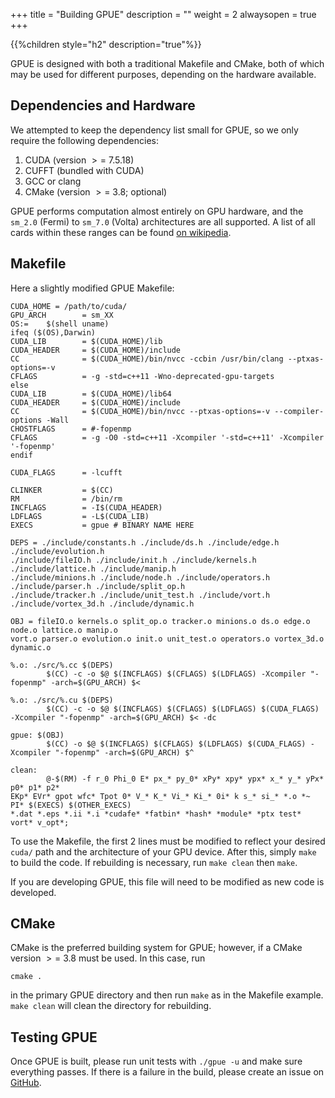 +++
title = "Building GPUE"
description = ""
weight = 2
alwaysopen = true
+++

{{%children style="h2" description="true"%}}

GPUE is designed with both a traditional Makefile and CMake, both of which may be used for different purposes, depending on the hardware available.

## Dependencies and Hardware

We attempted to keep the dependency list small for GPUE, so we only require the following dependencies:

1. CUDA (version $>=$ 7.5.18)
2. CUFFT (bundled with CUDA)
3. GCC or clang
4. CMake (version $>=$ 3.8; optional)

GPUE performs computation almost entirely on GPU hardware, and the `sm_2.0` (Fermi) to `sm_7.0` (Volta) architectures are all supported.
A list of all cards within these ranges can be found [on wikipedia](https://en.wikipedia.org/wiki/CUDA#GPUs_supported).

## Makefile

Here a slightly modified GPUE Makefile:

```
CUDA_HOME = /path/to/cuda/
GPU_ARCH        = sm_XX
OS:=    $(shell uname)
ifeq ($(OS),Darwin)
CUDA_LIB        = $(CUDA_HOME)/lib
CUDA_HEADER     = $(CUDA_HOME)/include
CC              = $(CUDA_HOME)/bin/nvcc -ccbin /usr/bin/clang --ptxas-options=-v
CFLAGS          = -g -std=c++11 -Wno-deprecated-gpu-targets
else
CUDA_LIB        = $(CUDA_HOME)/lib64
CUDA_HEADER     = $(CUDA_HOME)/include
CC              = $(CUDA_HOME)/bin/nvcc --ptxas-options=-v --compiler-options -Wall
CHOSTFLAGS      = #-fopenmp
CFLAGS          = -g -O0 -std=c++11 -Xcompiler '-std=c++11' -Xcompiler '-fopenmp'
endif

CUDA_FLAGS      = -lcufft

CLINKER         = $(CC)
RM              = /bin/rm
INCFLAGS        = -I$(CUDA_HEADER)
LDFLAGS         = -L$(CUDA_LIB)
EXECS           = gpue # BINARY NAME HERE

DEPS = ./include/constants.h ./include/ds.h ./include/edge.h ./include/evolution.h 
./include/fileIO.h ./include/init.h ./include/kernels.h ./include/lattice.h ./include/manip.h
./include/minions.h ./include/node.h ./include/operators.h ./include/parser.h ./include/split_op.h
./include/tracker.h ./include/unit_test.h ./include/vort.h ./include/vortex_3d.h ./include/dynamic.h

OBJ = fileIO.o kernels.o split_op.o tracker.o minions.o ds.o edge.o node.o lattice.o manip.o
vort.o parser.o evolution.o init.o unit_test.o operators.o vortex_3d.o dynamic.o

%.o: ./src/%.cc $(DEPS)
        $(CC) -c -o $@ $(INCFLAGS) $(CFLAGS) $(LDFLAGS) -Xcompiler "-fopenmp" -arch=$(GPU_ARCH) $<

%.o: ./src/%.cu $(DEPS)
        $(CC) -c -o $@ $(INCFLAGS) $(CFLAGS) $(LDFLAGS) $(CUDA_FLAGS) -Xcompiler "-fopenmp" -arch=$(GPU_ARCH) $< -dc

gpue: $(OBJ)
        $(CC) -o $@ $(INCFLAGS) $(CFLAGS) $(LDFLAGS) $(CUDA_FLAGS) -Xcompiler "-fopenmp" -arch=$(GPU_ARCH) $^

clean:
        @-$(RM) -f r_0 Phi_0 E* px_* py_0* xPy* xpy* ypx* x_* y_* yPx* p0* p1* p2*
EKp* EVr* gpot wfc* Tpot 0* V_* K_* Vi_* Ki_* 0i* k s_* si_* *.o *~ PI* $(EXECS) $(OTHER_EXECS)
*.dat *.eps *.ii *.i *cudafe* *fatbin* *hash* *module* *ptx test* vort* v_opt*;
```

To use the Makefile, the first 2 lines must be modified to reflect your desired `cuda/` path and the architecture of your GPU device.
After this, simply `make` to build the code.
If rebuilding is necessary, run `make clean` then `make`.

If you are developing GPUE, this file will need to be modified as new code is developed.

## CMake

CMake is the preferred building system for GPUE; however, if a CMake version $>=$ 3.8 must be used.
In this case, run 

```
cmake .
```

in the primary GPUE directory and then run `make` as in the Makefile example.
`make clean` will clean the directory for rebuilding.

## Testing GPUE

Once GPUE is built, please run unit tests with `./gpue -u` and make sure everything passes.
If there is a failure in the build, please create an issue on [GitHub](https://github.com/GPUE-group/GPUE).

<script type="text/javascript" async
  src="https://cdnjs.cloudflare.com/ajax/libs/mathjax/2.7.4/MathJax.js?config=TeX-MML-AM_CHTML">
</script>
<script type="text/x-mathjax-config">
MathJax.Hub.Config({
  tex2jax: {
    inlineMath: [['$','$'], ['\\(','\\)']],
    displayMath: [['$$','$$'], ['\[','\]']],
    processEscapes: true,
    processEnvironments: true,
    skipTags: ['script', 'noscript', 'style', 'textarea', 'pre','code'],
    TeX: { equationNumbers: { autoNumber: "AMS" },
         extensions: ["AMSmath.js", "AMSsymbols.js"] }
  }
});
</script>

